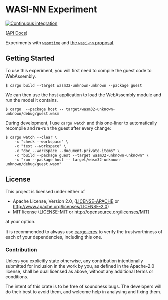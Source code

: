 # WASI-NN Experiment

[![Continuous integration](https://github.com/hotg-ai/wasi-nn-experiment/workflows/Continuous%20integration/badge.svg?branch=master)](https://github.com/hotg-ai/wasi-nn-experiment/actions)

([API Docs])

Experiments with [`wasmtime`][wasmtime] and [the `wasi-nn` proposal][wasi-nn].

## Getting Started

To use this experiment, you will first need to compile the guest code to
WebAssembly.

```shell
$ cargo build --target wasm32-unknown-unknown --package guest
```

We can then use the host application to load the WebAssembly module and
run the model it contains.

```shell
$ cargo  --package host -- target/wasm32-unknown-unknown/debug/guest.wasm
```

During development, I use `cargo watch` and this one-liner to automatically
recompile and re-run the guest after every change:

```shell
$ cargo watch --clear \
    -x "check --workspace" \
    -x "test --workspace" \
    -x "doc --workspace --document-private-items" \
    -x "build --package guest --target wasm32-unknown-unknown" \
    -x "run --package host -- target/wasm32-unknown-unknown/debug/guest.wasm"
```

## License

This project is licensed under either of

 * Apache License, Version 2.0, ([LICENSE-APACHE](LICENSE-APACHE.md) or
   http://www.apache.org/licenses/LICENSE-2.0)
 * MIT license ([LICENSE-MIT](LICENSE-MIT.md) or
   http://opensource.org/licenses/MIT)

at your option.

It is recommended to always use [cargo-crev][crev] to verify the
trustworthiness of each of your dependencies, including this one.

### Contribution

Unless you explicitly state otherwise, any contribution intentionally
submitted for inclusion in the work by you, as defined in the Apache-2.0
license, shall be dual licensed as above, without any additional terms or
conditions.

The intent of this crate is to be free of soundness bugs. The developers will
do their best to avoid them, and welcome help in analysing and fixing them.

[API Docs]: https://hotg-ai.github.io/wasi-nn-experiment
[crev]: https://github.com/crev-dev/cargo-crev
[wasmtime]: https://github.com/bytecodealliance/wasmtime
[wasi-nn]: https://github.com/WebAssembly/wasi-nn
